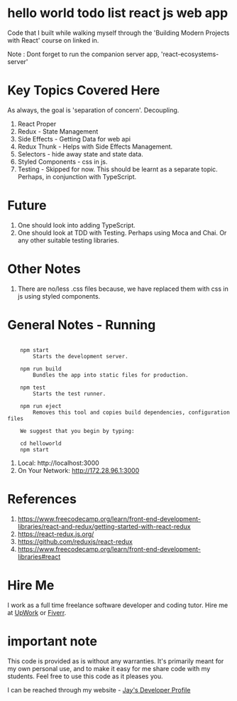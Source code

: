 # hello world todo list react js web app

Code that I built while walking myself through the 'Building Modern Projects with React' course on linked in.

Note : Dont forget to run the companion server app, 'react-ecosystems-server'

# Key Topics Covered Here

As always, the goal is 'separation of concern'. Decoupling.

1. React Proper
1. Redux - State Management
1. Side Effects - Getting Data for web api
1. Redux Thunk - Helps with Side Effects Management.
1. Selectors - hide away state and state data.
1. Styled Components - css in js.
1. Testing - Skipped for now. This should be learnt as a separate topic. Perhaps, in conjunction with TypeScript.

# Future

1. One should look into adding TypeScript.
1. One should look at TDD with Testing. Perhaps using Moca and Chai. Or any other suitable testing libraries.

# Other Notes

1. There are no/less .css files because, we have replaced them with css in js using styled components.

# General Notes - Running

```

    npm start
        Starts the development server.

    npm run build
        Bundles the app into static files for production.

    npm test
        Starts the test runner.

    npm run eject
        Removes this tool and copies build dependencies, configuration files

    We suggest that you begin by typing:

    cd helloworld
    npm start

```

1. Local: http://localhost:3000
1. On Your Network: http://172.28.96.1:3000

# References

1. https://www.freecodecamp.org/learn/front-end-development-libraries/react-and-redux/getting-started-with-react-redux
1. https://react-redux.js.org/
1. https://github.com/reduxjs/react-redux
1. https://www.freecodecamp.org/learn/front-end-development-libraries#react

# Hire Me

I work as a full time freelance software developer and coding tutor. Hire me at [UpWork](https://www.upwork.com/fl/vijayasimhabr) or [Fiverr](https://www.fiverr.com/jay_codeguy).

# important note

This code is provided as is without any warranties. It's primarily meant for my own personal use, and to make it easy for me share code with my students. Feel free to use this code as it pleases you.

I can be reached through my website - [Jay's Developer Profile](https://jay-study-nildana.github.io/developerprofile)
